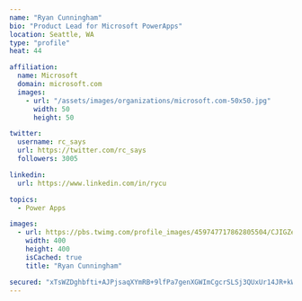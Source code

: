 ```yaml
---
name: "Ryan Cunningham"
bio: "Product Lead for Microsoft PowerApps"
location: Seattle, WA
type: "profile"
heat: 44

affiliation:
  name: Microsoft
  domain: microsoft.com
  images:
    - url: "/assets/images/organizations/microsoft.com-50x50.jpg"
      width: 50
      height: 50

twitter:
  username: rc_says
  url: https://twitter.com/rc_says
  followers: 3005

linkedin:
  url: https://www.linkedin.com/in/rycu

topics:
  - Power Apps

images:
  - url: https://pbs.twimg.com/profile_images/459747717862805504/CJIGZejd_400x400.png
    width: 400
    height: 400
    isCached: true
    title: "Ryan Cunningham"

secured: "xTsWZDghbfti+AJPjsaqXYmRB+9lfPa7genXGWImCgcrSLSj3QUxUr14JR+kWoNrt1lCT1AtvZGhYWoklXGct64qGHnOHv2GqphDl2ny1sE4npafKnm02R9+UVLaQ82Ed6XJ86UBWi/iocUbSYhsnE1LVoVN46/GP4/O+Qm6PjA0yJpiNNXhD6RpKIknDhItn/GviNZXecRwSdfSN801iHyDGmUo+AwSeOD6BjYI3jk6w9Q7WiThw686/INUVB8w405npcUU2LTroIB8Re74lgH61GvJMf+AiKf71ufu8GJ6viO2AT/kzlrd/XmofODzYbTYROAKnhJZnX10WVyiGVDiddWoeQHBoKlQOz6SI2ext9iNjDmjFhcaGs0NQYfPpmjS29sRDUAC719lgjIjcW47Ec1mt5EhP8ujOoJAqUQ=;FLbaN5vmXi/3KYoMm4iYBA=="
---
```


